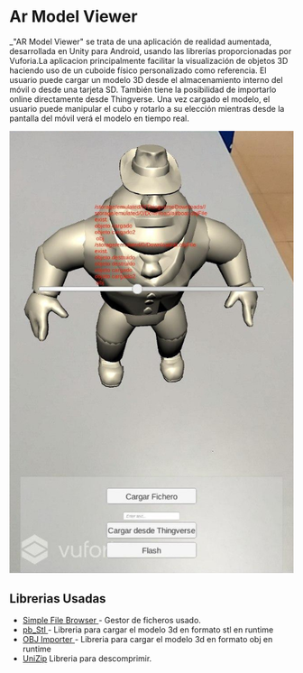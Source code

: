 # Ar Model Viewer #
_"AR Model Viewer" se trata de una aplicación de realidad aumentada, desarrollada en Unity para Android, usando las librerías proporcionadas por Vuforia.La aplicacion principalmente facilitar la visualización de objetos 3D haciendo uso de un cuboide físico personalizado como referencia. 
El usuario puede cargar un modelo 3D desde el almacenamiento interno del móvil o desde una tarjeta SD. También tiene la posibilidad de importarlo online directamente desde Thingverse. Una vez cargado el modelo, el usuario puede manipular el cubo y rotarlo a su elección mientras desde la pantalla del móvil verá el modelo en tiempo real.


_![captura.jpg](captura.jpg)_





## Librerias Usadas 
* [ Simple File Browser ]( https://assetstore.unity.com/packages/tools/input-management/simple-file-browser-98451 ) - Gestor de ficheros usado.
* [ pb_Stl ]( https://github.com/karl-/pb_Stl) - Libreria para cargar el modelo 3d en formato stl en runtime
* [ OBJ Importer ](https://assetstore.unity.com/packages/tools/modeling/runtime-obj-importer-49547) - Libreria para cargar el modelo 3d en formato obj en runtime
* [ UniZip]( https://github.com/tsubaki/UnityZip ) Libreria para descomprimir.
